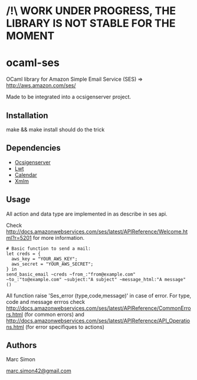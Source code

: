 /!\ WORK UNDER PROGRESS, THE LIBRARY IS NOT STABLE FOR THE MOMENT
===============


ocaml-ses
================
OCaml library for Amazon Simple Email Service (SES) => http://aws.amazon.com/ses/

Made to be integrated into a ocsigenserver project.

Installation
----------------
make && make install should do the trick

Dependencies
----------------
-  [Ocsigenserver](http://ocsigen.org/ocsigenserver/)
-  [Lwt](http://ocsigen.org/lwt/)
-  [Calendar](http://calendar.forge.ocamlcore.org/)
-  [Xmlm](http://erratique.ch/software/xmlm)

Usage
-----------------
All action and data type are implemented in as describe in ses api.

Check http://docs.amazonwebservices.com/ses/latest/APIReference/Welcome.html?r=5201 for more information.

    # Basic function to send a mail:
    let creds = {
      aws_key = "YOUR_AWS_KEY";
      aws_secret = "YOUR_AWS_SECRET";
    } in
    send_basic_email ~creds ~from_:"from@example.com" ~to_:"to@example.com" ~subject:"A subject" ~message_html:"A message" ()

All function raise 'Ses_error (type,code,message)' in case of error.
For type, code and message errros check http://docs.amazonwebservices.com/ses/latest/APIReference/CommonErrors.html (for common errors)
and http://docs.amazonwebservices.com/ses/latest/APIReference/API_Operations.html (for error specifiques to actions)

Authors
-----------------
Marc Simon

marc.simon42@gmail.com